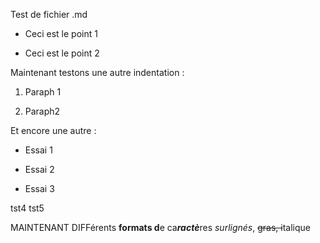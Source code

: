 Test de fichier .md

-   Ceci est le point 1

-   Ceci est le point 2

Maintenant testons une autre indentation :

1.  Paraph 1

2.  Paraph2

Et encore une autre :

-   Essai 1

-   Essai 2

-   Essai 3


tst4
tst5


MAINTENANT DIFFérents **formats d**e ca***ractè***res *surlignés*,
~~gras, i~~talique
